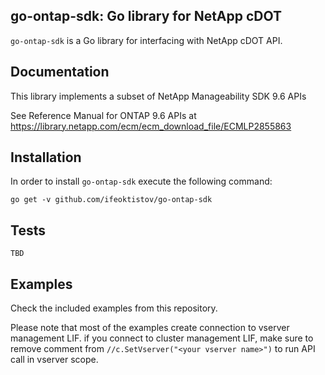 ## go-ontap-sdk: Go library for NetApp cDOT

`go-ontap-sdk` is a Go library for interfacing with NetApp cDOT API.

## Documentation

This library implements a subset of NetApp Manageability SDK 9.6 APIs

See Reference Manual for ONTAP 9.6 APIs at https://library.netapp.com/ecm/ecm_download_file/ECMLP2855863

## Installation

In order to install `go-ontap-sdk` execute the following command:

```
go get -v github.com/ifeoktistov/go-ontap-sdk
```

## Tests

```
TBD
```

## Examples

Check the included examples from this repository.

Please note that most of the examples create connection to vserver management LIF.
if you connect to cluster management LIF, make sure to remove comment 
from `//c.SetVserver("<your vserver name>")` to run API call in vserver scope.
